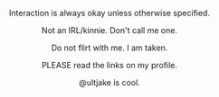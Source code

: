 
<p align="center"> Interaction is always okay unless otherwise specified. </p>
<p align="center"> Not an IRL/kinnie. Don't call me one. </p>
<p align="center"> Do not flirt with me. I am taken. </p>
<p align="center"> PLEASE read the links on my profile. </p>
<p align="center"> @ultjake is cool. </p>
